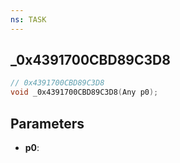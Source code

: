 ```yaml
---
ns: TASK
---
```

## _0x4391700CBD89C3D8

```c
// 0x4391700CBD89C3D8
void _0x4391700CBD89C3D8(Any p0);
```

## Parameters
* **p0**:
